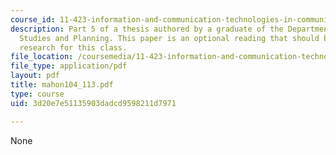 ```yaml
---
course_id: 11-423-information-and-communication-technologies-in-community-development-spring-2004
description: Part 5 of a thesis authored by a graduate of the Department of Urban
  Studies and Planning. This paper is an optional reading that should be useful in
  research for this class.
file_location: /coursemedia/11-423-information-and-communication-technologies-in-community-development-spring-2004/3d20e7e51135903dadcd9598211d7971_mahon104_113.pdf
file_type: application/pdf
layout: pdf
title: mahon104_113.pdf
type: course
uid: 3d20e7e51135903dadcd9598211d7971

---
```

None